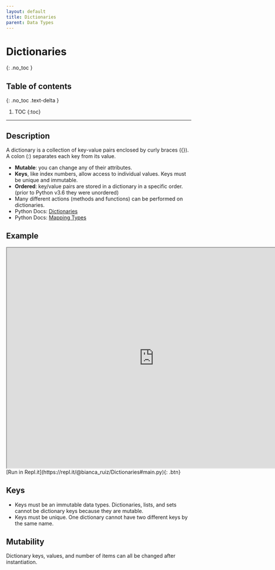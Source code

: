 ```yaml
---
layout: default
title: Dictionaries
parent: Data Types
---
```

# Dictionaries
{: .no_toc }
## Table of contents
{: .no_toc .text-delta }

1. TOC
{:toc}

---

## Description
A dictionary is a collection of key-value pairs enclosed by curly braces ({}). A colon (:) separates each key from its value.
- **Mutable**: you can change any of their attributes.
- **Keys**, like index numbers, allow access to individual values. Keys must be unique and immutable.
- **Ordered**: key/value pairs are stored in a dictionary in a specific order. (prior to Python v3.6 they were unordered)
- Many different actions (methods and functions) can be performed on dictionaries. 
- Python Docs: [Dictionaries](https://docs.python.org/3/tutorial/datastructures.html#dictionaries)
- Python Docs: [Mapping Types](https://docs.python.org/3/library/stdtypes.html#typesmapping)

## Example
<iframe width="800" height="600" frameborder="1" src="https://pythontutor.com/iframe-embed.html#code=snowboard%20%3D%20%7B'brand'%3A'arbor','model'%3A'cadence','length'%3A147%7D%0A%0Alength%20%3D%20len%28snowboard%29%20%20%20%20%20%20%20%20%20%20%20%20%20%23%20how%20many%20key%3Avalue%20pairs%0Amy_brand%20%3D%20snowboard%5B'brand'%5D%20%20%20%20%20%20%20%23%20access%20a%20value%20by%20its%20key%0Asnowboard%5B'model'%5D%20%3D%20'clovis'%20%20%20%20%20%20%20%23%20edit%20existing%20value%0Asnowboard%5B'color'%5D%20%3D%20'wood'%20%20%20%20%20%20%20%20%20%23%20add%20new%20item%20to%20dictionary%0Asnowboard.pop%28'length'%29%20%20%20%20%20%20%20%20%20%20%20%20%20%23%20remove%20a%20key/value%20item%20%20%20%20%20%0A%0Afor%20key,%20value%20in%20snowboard.items%28%29%3A%0A%20%20%20%20print%28f'The%20snowboard%5C's%20%7Bkey%7D%20is%20%7Bvalue%7D'%29%0A%20%20%20%20%0Asnowboard_alias%20%3D%20snowboard%20%20%20%20%20%20%20%20%20%23%20create%20alias%20to%20snowboard%0Asnowboard_copy%20%20%3D%20snowboard.copy%28%29%20%20%23%20create%20copy%20of%20snowboard%0A%0Asnowboard_alias.clear%28%29%20%20%20%20%20%20%20%20%20%20%20%20%20%23%20what%20happens%20to%20the%20alias%0Aprint%28snowboard%29%20%20%20%20%20%20%20%20%20%20%20%20%20%20%20%20%20%20%20%20%23%20also%20happens%20to%20the%20original%0Aprint%28snowboard_copy%29%20%20%20%20%20%20%20%20%20%20%20%20%20%20%20%23%20but%20doesn't%20affect%20copies&codeDivHeight=400&codeDivWidth=350&cumulative=false&curInstr=0&heapPrimitives=nevernest&origin=opt-frontend.js&py=3&rawInputLstJSON=%5B%5D&textReferences=false"> </iframe>
[Run in Repl.it](https://repl.it/@bianca_ruiz/Dictionaries#main.py){: .btn}

## Keys
- Keys must be an immutable data types. Dictionaries, lists, and sets cannot be dictionary keys because they are mutable.
- Keys must be unique. One dictionary cannot have two different keys by the same name. 

## Mutability
Dictionary keys, values, and number of items can all be changed after instantiation. 
